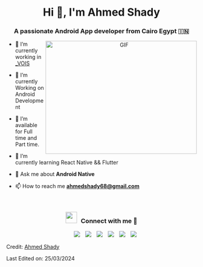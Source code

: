 <h1 align="center">Hi 👋, I'm Ahmed Shady</h1>
<h3 align="center">A passionate Android App developer from Cairo Egypt &#127470;&#127475</h3>

<a target="_blank" align="center">
  <img align="right" top="500" height="300" width="400" alt="GIF" src="https://media.giphy.com/media/SWoSkN6DxTszqIKEqv/giphy.gif">
</a>

- 🔭 I’m currently working in <a href="https://www.linkedin.com/company/vois/" target="blank">_VOIS</a>

- 🌱 I’m currently Working on Android Development

- 🤝 I’m available for Full time and Part time.

- 🌱 I’m currently learning React Native && Flutter

- 💬 Ask me about **Android Native**

- 📫 How to reach me **ahmedshady68@gmail.com**

<br/>
<h3 align="center" > <img src="https://media.giphy.com/media/iY8CRBdQXODJSCERIr/giphy.gif" width="30" height="30" style="margin-right: 10px;">Connect with me 🤝 </h3>

<p align="center">

 <div align="center"  class="icons-social" style="margin-left: 10px;">
        <a style="margin-left: 10px;"  target="_blank" href="https://www.linkedin.com/in/ahmed-shady-5390124b/">
			<img src="https://img.icons8.com/doodle/40/000000/linkedin--v2.png"></a>
        <a style="margin-left: 10px;" target="_blank" href="https://github.com/ahmedshady68">
		<img src="https://img.icons8.com/doodle/40/000000/github--v1.png"></a>
		<a style="margin-left: 10px;" target="_blank" href="https://stackoverflow.com/users/7752215/ahmed-shady">
				<img src="https://img.icons8.com/external-tal-revivo-color-tal-revivo/40/000000/external-stack-overflow-is-a-question-and-answer-site-for-professional-logo-color-tal-revivo.png"></a>
        <a style="margin-left: 10px;" target="_blank" href="https://www.instagram.com/ahmedshady35?igsh=bDJxNnUzOTl3aWhz&utm_source=qr">
			<img src="https://img.icons8.com/doodle/40/000000/instagram-new--v2.png"></a>
		<a style="margin-left: 10px;" target="_blank" href="https://twitter.com/ahmedshady68">
			<img src="https://img.icons8.com/doodle/1x/twitter-squared--v2.png" ></a>
		<a style="margin-left: 10px;" target="_blank" href="https://www.youtube.com/channel/UCXGmucojnSRRMZx_MxVai9w">
				<img src="https://img.icons8.com/doodle/1x/youtube--v2.png" ></a>
      </div>

</p>

Credit: [Ahmed Shady](https://github.com/ahmedshady68)

Last Edited on: 25/03/2024

